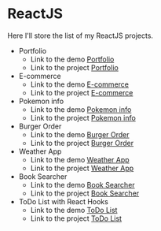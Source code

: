 # ReactJS

Here I'll store the list of my ReactJS projects.

- Portfolio
  - Link to the demo [ Portfolio](https://parfum505.github.io/portfolio-react/ "Portfolio")
  - Link to the project [ Portfolio](https://github.com/Parfum505/portfolio-react "Portfolio")
- E-commerce
  - Link to the demo [ E-commerce](https://parfum505.github.io/e-commerce-react/ "E-commerce")
  - Link to the project [ E-commerce](https://github.com/Parfum505/e-commerce-react "E-commerce")
- Pokemon info
  - Link to the demo [ Pokemon info](https://parfum505.github.io/pockemon-react-typescript/ "Pokemon info")
  - Link to the project [ Pokemon info](https://github.com/Parfum505/pockemon-react-typescript "Pokemon info")
- Burger Order
  - Link to the demo [ Burger Order](https://parfum505.github.io/burger-order-react/ "Burger Order")
  - Link to the project [ Burger Order](https://github.com/Parfum505/burger-order-react "Burger Order")
- Weather App
  - Link to the demo [ Weather App](https://parfum505.github.io/weather-react/ "Weather App")
  - Link to the project [ Weather App](https://github.com/Parfum505/weather-react "Weather App")
- Book Searcher
  - Link to the demo [ Book Searcher](https://parfum505.github.io/bookSearcherReact/ "Book Searcher")
  - Link to the project [ Book Searcher](https://github.com/Parfum505/bookSearcherReact "Book Searcher")
- ToDo List with React Hooks
  - Link to the demo [ ToDo List](https://parfum505.github.io/todoListReactHooks/ "ToDo List")
  - Link to the project [ ToDo List](https://github.com/Parfum505/todoListReactHooks "ToDo List")
